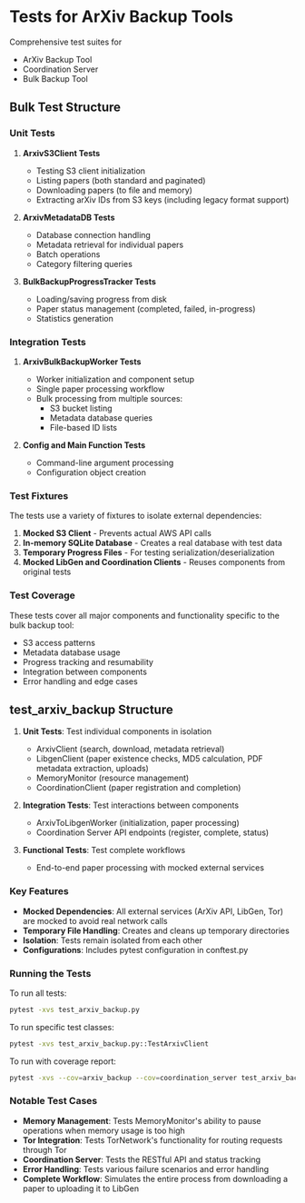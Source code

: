 # Tests for ArXiv Backup Tools

Comprehensive test suites for 
- ArXiv Backup Tool
- Coordination Server
- Bulk Backup Tool

## Bulk Test Structure

### Unit Tests

1. **ArxivS3Client Tests**
   - Testing S3 client initialization
   - Listing papers (both standard and paginated)
   - Downloading papers (to file and memory)
   - Extracting arXiv IDs from S3 keys (including legacy format support)

2. **ArxivMetadataDB Tests**
   - Database connection handling
   - Metadata retrieval for individual papers
   - Batch operations
   - Category filtering queries

3. **BulkBackupProgressTracker Tests**
   - Loading/saving progress from disk
   - Paper status management (completed, failed, in-progress)
   - Statistics generation

### Integration Tests

1. **ArxivBulkBackupWorker Tests**
   - Worker initialization and component setup
   - Single paper processing workflow
   - Bulk processing from multiple sources:
     - S3 bucket listing
     - Metadata database queries
     - File-based ID lists

2. **Config and Main Function Tests**
   - Command-line argument processing
   - Configuration object creation

### Test Fixtures

The tests use a variety of fixtures to isolate external dependencies:

1. **Mocked S3 Client** - Prevents actual AWS API calls
2. **In-memory SQLite Database** - Creates a real database with test data
3. **Temporary Progress Files** - For testing serialization/deserialization
4. **Mocked LibGen and Coordination Clients** - Reuses components from original tests

### Test Coverage

These tests cover all major components and functionality specific to the bulk backup tool:

- S3 access patterns
- Metadata database usage
- Progress tracking and resumability
- Integration between components
- Error handling and edge cases

## test_arxiv_backup Structure

1. **Unit Tests**: Test individual components in isolation
   - ArxivClient (search, download, metadata retrieval)
   - LibgenClient (paper existence checks, MD5 calculation, PDF metadata extraction, uploads)
   - MemoryMonitor (resource management)
   - CoordinationClient (paper registration and completion)

2. **Integration Tests**: Test interactions between components
   - ArxivToLibgenWorker (initialization, paper processing)
   - Coordination Server API endpoints (register, complete, status)

3. **Functional Tests**: Test complete workflows
   - End-to-end paper processing with mocked external services

### Key Features

- **Mocked Dependencies**: All external services (ArXiv API, LibGen, Tor) are mocked to avoid real network calls
- **Temporary File Handling**: Creates and cleans up temporary directories
- **Isolation**: Tests remain isolated from each other
- **Configurations**: Includes pytest configuration in conftest.py

### Running the Tests

To run all tests:
```bash
pytest -xvs test_arxiv_backup.py
```

To run specific test classes:
```bash
pytest -xvs test_arxiv_backup.py::TestArxivClient
```

To run with coverage report:
```bash
pytest -xvs --cov=arxiv_backup --cov=coordination_server test_arxiv_backup.py
```

### Notable Test Cases

- **Memory Management**: Tests MemoryMonitor's ability to pause operations when memory usage is too high
- **Tor Integration**: Tests TorNetwork's functionality for routing requests through Tor
- **Coordination Server**: Tests the RESTful API and status tracking
- **Error Handling**: Tests various failure scenarios and error handling
- **Complete Workflow**: Simulates the entire process from downloading a paper to uploading it to LibGen
